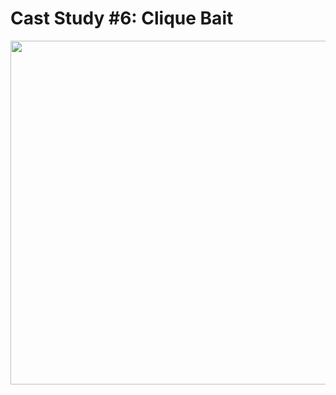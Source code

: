# Cast Study #6: Clique Bait
<img src="https://github.com/joycemok/8-Week-SQL-Challenge/assets/107952129/2a5ff072-daeb-487c-b8a7-1f36355d9837" width = 550, height = 550>
